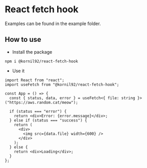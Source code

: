 # React fetch hook

Examples can be found in the example folder.

## How to use

- Install the package

`npm i @kornil92/react-fetch-hook`

- Use it

```tsx
import React from "react";
import useFetch from "@kornil92/react-fetch-hook";

const App = () => {
  const { status, data, error } = useFetch<{ file: string }>("https://aws.random.cat/meow");

  if (status === "error") {
    return <div>Error: {error.message}</div>;
  } else if (status === "success") {
    return (
      <div>
        <img src={data.file} width={600} />
      </div>
    );
  } else {
    return <div>Loading</div>;
  }
};
```
